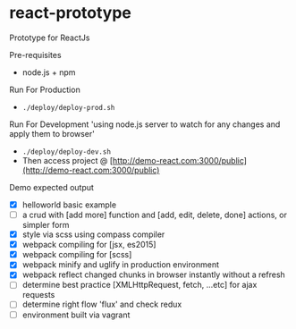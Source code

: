 # react-prototype
Prototype for ReactJs

Pre-requisites
 * node.js + npm

Run For Production
 * `./deploy/deploy-prod.sh`

Run For Development 'using node.js server to watch for any changes and apply them to browser'
 * `./deploy/deploy-dev.sh`
 * Then access project @ [http://demo-react.com:3000/public](http://demo-react.com:3000/public)

Demo expected output
 * [x] helloworld basic example
 * [ ] a crud with [add more] function and [add, edit, delete, done] actions, or simpler form
 * [x] style via scss using compass compiler
 * [x] webpack compiling for [jsx, es2015]
 * [x] webpack compiling for [scss]
 * [x] webpack minify and uglify in production environment
 * [x] webpack reflect changed chunks in browser instantly without a refresh
 * [ ] determine best practice [XMLHttpRequest, fetch, ...etc] for ajax requests
 * [ ] determine right flow 'flux' and check redux
 * [ ] environment built via vagrant
